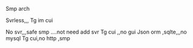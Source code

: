 Smp arch 


Svrless,,,
Tg im  cui


No svr,,,safe  smp   ....not need add svr
Tg cui ,,no gui
Json orm ,sqlte,,,no mysql
Tg cui,no http ,smp



